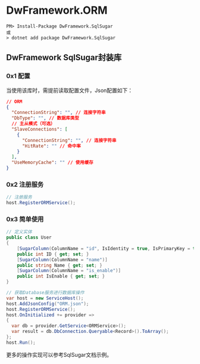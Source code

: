 # DwFramework.ORM

```shell
PM> Install-Package DwFramework.SqlSugar
或
> dotnet add package DwFramework.SqlSugar
```

## DwFramework SqlSugar封装库

### 0x1 配置

当使用该库时，需提前读取配置文件，Json配置如下：

```json
// ORM
{
  "ConnectionString": "", // 连接字符串
  "DbType": "", // 数据库类型
  // 主从模式（可选）
  "SlaveConnections": [
    {
      "ConnectionString": "", // 连接字符串
      "HitRate": "" // 命中率
    }
  ],
  "UseMemoryCache": "" // 使用缓存
}
```

### 0x2 注册服务

```c#
// 注册服务
host.RegisterORMService();
```

### 0x3 简单使用

```c#
// 定义实体
public class User
{
    [SugarColumn(ColumnName = "id", IsIdentity = true, IsPrimaryKey = true)]
    public int ID { get; set; }
    [SugarColumn(ColumnName = "name")]
    public string Name { get; set; }
    [SugarColumn(ColumnName = "is_enable")]
    public int IsEnable { get; set; }
}

// 获取Database服务进行数据库操作
var host = new ServiceHost();
host.AddJsonConfig("ORM.json");
host.RegisterORMService();
host.OnInitialized += provider =>
{
  var db = provider.GetService<ORMService>();
  var result = db.DbConnection.Queryable<Record>().ToArray();
};
host.Run();
```

更多的操作实现可以参考SqlSugar文档示例。